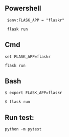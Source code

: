 ## Powershell

` $env:FLASK_APP = "flaskr"`

` flask run`

## Cmd

`set FLASK_APP=flaskr`

`flask run`

## Bash

`$ export FLASK_APP=flaskr`

`$ flask run`

## Run test:

`python -m pytest`
